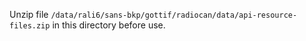 Unzip file `/data/rali6/sans-bkp/gottif/radiocan/data/api-resource-files.zip` in this directory before use.